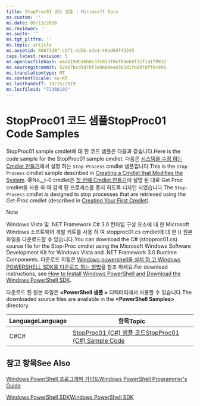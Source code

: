 ```yaml
---
title: StopProc01 코드 샘플 | Microsoft Docs
ms.custom: ''
ms.date: 09/13/2016
ms.reviewer: ''
ms.suite: ''
ms.tgt_pltfrm: ''
ms.topic: article
ms.assetid: 60873d0f-c5f1-4d5b-ade1-49ad0df43245
caps.latest.revision: 5
ms.openlocfilehash: e4ab19db16b8137c833f9ef89e69f31f141f9932
ms.sourcegitcommit: 52a67bcd9d7bf3e8600ea4302d1fa8970ff9c998
ms.translationtype: MT
ms.contentlocale: ko-KR
ms.lasthandoff: 10/15/2019
ms.locfileid: "72360102"
---
```

# <a name="stopproc01-code-samples"></a><span data-ttu-id="4d66c-102">StopProc01 코드 샘플</span><span class="sxs-lookup"><span data-stu-id="4d66c-102">StopProc01 Code Samples</span></span>

<span data-ttu-id="4d66c-103">StopProc01 sample cmdlet에 대 한 코드 샘플은 다음과 같습니다.</span><span class="sxs-lookup"><span data-stu-id="4d66c-103">Here is the code sample for the StopProc01 sample cmdlet.</span></span> <span data-ttu-id="4d66c-104">다음은 [시스템을 수정 하는 Cmdlet 만들기](../cmdlet/creating-a-cmdlet-that-modifies-the-system.md)에서 설명 하는 `Stop-Process` cmdlet 샘플입니다.</span><span class="sxs-lookup"><span data-stu-id="4d66c-104">This is the `Stop-Process` cmdlet sample described in [Creating a Cmdlet that Modifies the System](../cmdlet/creating-a-cmdlet-that-modifies-the-system.md).</span></span> <span data-ttu-id="4d66c-105">@No__t-0 cmdlet은 [첫 번째 Cmdlet 만들기](../cmdlet/creating-a-cmdlet-without-parameters.md)에 설명 된 대로 Get Proc cmdlet을 사용 하 여 검색 된 프로세스를 중지 하도록 디자인 되었습니다.</span><span class="sxs-lookup"><span data-stu-id="4d66c-105">The `Stop-Process` cmdlet is designed to stop processes that are retrieved using the Get-Proc cmdlet (described in [Creating Your First Cmdlet](../cmdlet/creating-a-cmdlet-without-parameters.md)).</span></span>

> [!NOTE]
> <span data-ttu-id="4d66c-106">Windows Vista 및 .NET Framework C# 3.0 런타임 구성 요소에 대 한 Microsoft Windows 소프트웨어 개발 키트를 사용 하 여 stopproc01.cs cmdlet에 대 한 () 원본 파일을 다운로드할 수 있습니다.</span><span class="sxs-lookup"><span data-stu-id="4d66c-106">You can download the C# (stopproc01.cs) source file for the Stop-Proc cmdlet using the Microsoft Windows Software Development Kit for Windows Vista and .NET Framework 3.0 Runtime Components.</span></span> <span data-ttu-id="4d66c-107">다운로드 지침은 [Windows powershell을 설치 하 고 Windows POWERSHELL SDK를 다운로드 하는 방법](/powershell/developer/installing-the-windows-powershell-sdk)을 참조 하세요.</span><span class="sxs-lookup"><span data-stu-id="4d66c-107">For download instructions, see [How to Install Windows PowerShell and Download the Windows PowerShell SDK](/powershell/developer/installing-the-windows-powershell-sdk).</span></span>
>
> <span data-ttu-id="4d66c-108">다운로드 된 원본 파일은 **\<PowerShell 샘플 >** 디렉터리에서 사용할 수 있습니다.</span><span class="sxs-lookup"><span data-stu-id="4d66c-108">The downloaded source files are available in the **\<PowerShell Samples>** directory.</span></span>

|<span data-ttu-id="4d66c-109">Language</span><span class="sxs-lookup"><span data-stu-id="4d66c-109">Language</span></span>|<span data-ttu-id="4d66c-110">항목</span><span class="sxs-lookup"><span data-stu-id="4d66c-110">Topic</span></span>|
|--------------|-----------|
|<span data-ttu-id="4d66c-111">C#</span><span class="sxs-lookup"><span data-stu-id="4d66c-111">C#</span></span>|[<span data-ttu-id="4d66c-112">StopProc01 (C#) 샘플 코드</span><span class="sxs-lookup"><span data-stu-id="4d66c-112">StopProc01 (C#) Sample Code</span></span>](./stopproc01-csharp-sample-code.md)|

## <a name="see-also"></a><span data-ttu-id="4d66c-113">참고 항목</span><span class="sxs-lookup"><span data-stu-id="4d66c-113">See Also</span></span>

[<span data-ttu-id="4d66c-114">Windows PowerShell 프로그래머 가이드</span><span class="sxs-lookup"><span data-stu-id="4d66c-114">Windows PowerShell Programmer's Guide</span></span>](./windows-powershell-programmer-s-guide.md)

[<span data-ttu-id="4d66c-115">Windows PowerShell SDK</span><span class="sxs-lookup"><span data-stu-id="4d66c-115">Windows PowerShell SDK</span></span>](../windows-powershell-reference.md)